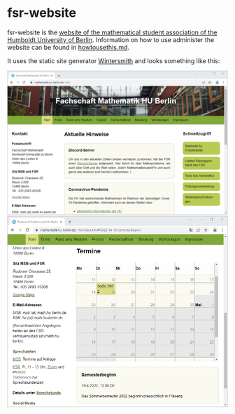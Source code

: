 # fsr-website

fsr-website is the [website of the mathematical student association of the Humboldt University of Berlin](https://www.math.hu-berlin.de/~fsr/). Information on how to use administer the website can be found in [howtousethis.md](./howtousethis.md).

It uses the static site generator [Wintersmith](https://github.com/jnordberg/wintersmith) and looks something like this:

![A screenshot of the homepage](./screenshot-homepage.png)
![A screenshot of the homepage](./screenshot-calendar.png)